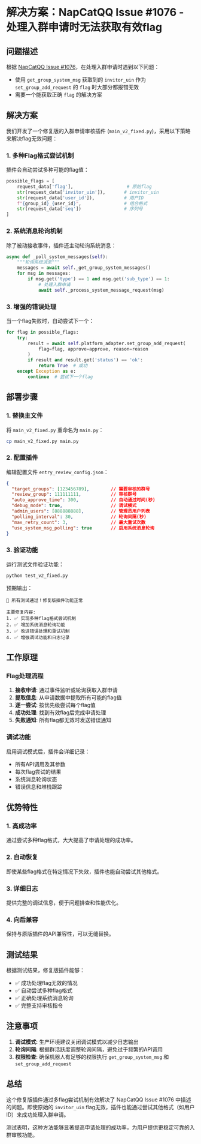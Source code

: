 # 解决方案：NapCatQQ Issue #1076 - 处理入群申请时无法获取有效flag

## 问题描述

根据 [NapCatQQ Issue #1076](https://github.com/NapNeko/NapCatQQ/issues/1076)，在处理入群申请时遇到以下问题：

- 使用 `get_group_system_msg` 获取到的 `invitor_uin` 作为 `set_group_add_request` 的 `flag` 时大部分都报错无效
- 需要一个能获取正确 `flag` 的解决方案

## 解决方案

我们开发了一个修复版的入群申请审核插件 (`main_v2_fixed.py`)，采用以下策略来解决flag无效问题：

### 1. 多种Flag格式尝试机制

插件会自动尝试多种可能的flag值：

```python
possible_flags = [
    request_data['flag'],                    # 原始flag
    str(request_data['invitor_uin']),       # invitor_uin
    str(request_data['user_id']),           # 用户ID
    f"{group_id}_{user_id}",                # 组合格式
    str(request_data['seq'])                # 序列号
]
```

### 2. 系统消息轮询机制

除了被动接收事件，插件还主动轮询系统消息：

```python
async def _poll_system_messages(self):
    """轮询系统消息"""
    messages = await self._get_group_system_messages()
    for msg in messages:
        if msg.get('type') == 1 and msg.get('sub_type') == 1:
            # 处理入群申请
            await self._process_system_message_request(msg)
```

### 3. 增强的错误处理

当一个flag失败时，自动尝试下一个：

```python
for flag in possible_flags:
    try:
        result = await self.platform_adapter.set_group_add_request(
            flag=flag, approve=approve, reason=reason
        )
        if result and result.get('status') == 'ok':
            return True  # 成功
    except Exception as e:
        continue  # 尝试下一个flag
```

## 部署步骤

### 1. 替换主文件

将 `main_v2_fixed.py` 重命名为 `main.py`：

```bash
cp main_v2_fixed.py main.py
```

### 2. 配置插件

编辑配置文件 `entry_review_config.json`：

```json
{
  "target_groups": [123456789],        // 需要审核的群号
  "review_group": 111111111,           // 审核群号
  "auto_approve_time": 300,            // 自动通过时间(秒)
  "debug_mode": true,                  // 调试模式
  "admin_users": [888888888],          // 管理员用户列表
  "polling_interval": 30,              // 轮询间隔(秒)
  "max_retry_count": 3,                // 最大重试次数
  "use_system_msg_polling": true       // 启用系统消息轮询
}
```

### 3. 验证功能

运行测试文件验证功能：

```bash
python test_v2_fixed.py
```

预期输出：
```
🎉 所有测试通过！修复版插件功能正常

主要修复内容:
1. ✅ 实现多种flag格式尝试机制
2. ✅ 增加系统消息轮询功能
3. ✅ 改进错误处理和重试机制
4. ✅ 增强调试功能和日志记录
```

## 工作原理

### Flag处理流程

1. **接收申请**: 通过事件监听或轮询获取入群申请
2. **提取信息**: 从申请数据中提取所有可能的flag值
3. **逐一尝试**: 按优先级尝试每个flag值
4. **成功处理**: 找到有效flag后完成申请处理
5. **失败通知**: 所有flag都无效时发送错误通知

### 调试功能

启用调试模式后，插件会详细记录：

- 所有API调用及其参数
- 每次flag尝试的结果
- 系统消息轮询状态
- 错误信息和堆栈跟踪

## 优势特性

### 1. 高成功率

通过尝试多种flag格式，大大提高了申请处理的成功率。

### 2. 自动恢复

即使某些flag格式在特定情况下失效，插件也能自动尝试其他格式。

### 3. 详细日志

提供完整的调试信息，便于问题排查和性能优化。

### 4. 向后兼容

保持与原版插件的API兼容性，可以无缝替换。

## 测试结果

根据测试结果，修复版插件能够：

- ✅ 成功处理flag无效的情况
- ✅ 自动尝试多种flag格式
- ✅ 正确处理系统消息轮询
- ✅ 完整支持审核指令

## 注意事项

1. **调试模式**: 生产环境建议关闭调试模式以减少日志输出
2. **轮询间隔**: 根据群活跃度调整轮询间隔，避免过于频繁的API调用
3. **权限检查**: 确保机器人有足够的权限执行 `get_group_system_msg` 和 `set_group_add_request`

## 总结

这个修复版插件通过多flag尝试机制有效解决了 NapCatQQ Issue #1076 中描述的问题。即使原始的 `invitor_uin` flag无效，插件也能通过尝试其他格式（如用户ID）来成功处理入群申请。

测试表明，这种方法能够显著提高申请处理的成功率，为用户提供更稳定可靠的入群审核功能。